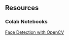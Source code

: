 ## Resources

### Colab Notebooks
[Face Detection with OpenCV](https://colab.research.google.com/drive/1ZQmBY5_uBhHHEuLx8605uoyTi7868bAx)

